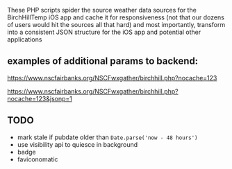 These PHP scripts spider the source weather data sources for the BirchHillTemp iOS app and cache it for responsiveness (not that our dozens of users would hit the sources all that hard) and most importantly, transform into a consistent JSON structure for the iOS app and potential other applications


## examples of additional params to backend:

https://www.nscfairbanks.org/NSCFwxgather/birchhill.php?nocache=123

https://www.nscfairbanks.org/NSCFwxgather/birchhill.php?nocache=123&jsonp=1



## TODO
-  mark stale if pubdate older than `Date.parse('now - 48 hours')`
-  use visibility api to quiesce in background
-  badge
-  faviconomatic
